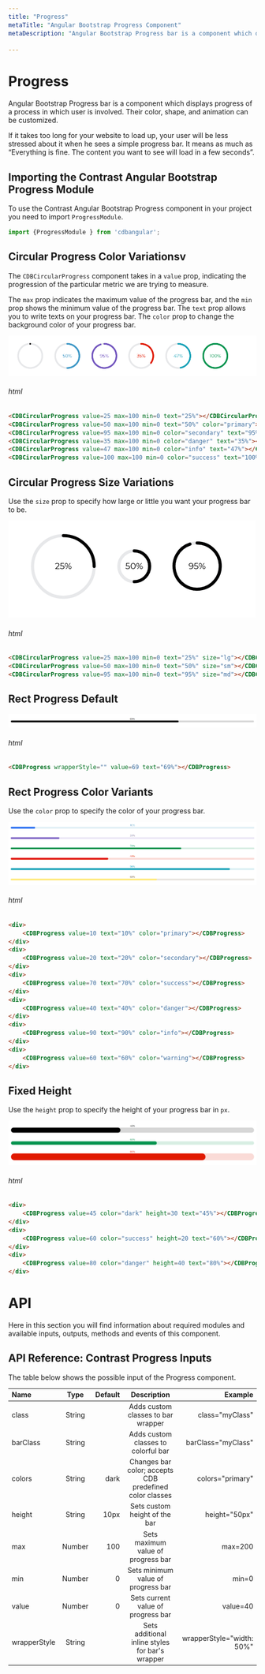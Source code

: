 ```yaml
---
title: "Progress"
metaTitle: "Angular Bootstrap Progress Component"
metaDescription: "Angular Bootstrap Progress bar is a component which displays  progress of a process in which user is involved"

---
```


# Progress

Angular Bootstrap Progress bar is a component which displays  progress of a process in which user is involved. Their color, shape, and animation can be customized.

If it takes too long for your website to load up, your user will be less stressed about it when he sees a simple progress bar. It means as much as “Everything is fine. The content you want to see will load in a few seconds”.


## Importing the Contrast Angular Bootstrap Progress Module

To use the Contrast Angular Bootstrap Progress component in your project you need to import `ProgressModule`.

```typescript
import {ProgressModule } from 'cdbangular';
```

## Circular Progress Color Variationsv

The `CDBCircularProgress` component takes in a `value` prop, indicating the progression of the particular metric we are trying to measure.

The `max` prop indicates the maximum value of the progress bar, and the `min` prop shows the minimum value of the progress bar. The `text` prop allows you to write texts on your progress bar. The `color` prop to change the background color of your progress bar.

![Angular Bootstrap Progress Circular Bar](./images/progress1.png)

###### html
```html
<CDBCircularProgress value=25 max=100 min=0 text="25%"></CDBCircularProgress>
<CDBCircularProgress value=50 max=100 min=0 text="50%" color="primary"></CDBCircularProgress>
<CDBCircularProgress value=95 max=100 min=0 color="secondary" text="95%"></CDBCircularProgress>
<CDBCircularProgress value=35 max=100 min=0 color="danger" text="35%"></CDBCircularProgress>
<CDBCircularProgress value=47 max=100 min=0 color="info" text="47%"></CDBCircularProgress>
<CDBCircularProgress value=100 max=100 min=0 color="success" text="100%"></CDBCircularProgress>
```

## Circular Progress Size Variations

Use the `size` prop to specify how large or little you want your progress bar to be.

![Angular Bootstrap Circular Progress Bar](./images/progress2.png)

###### html
```html
<CDBCircularProgress value=25 max=100 min=0 text="25%" size="lg"></CDBCircularProgress>
<CDBCircularProgress value=50 max=100 min=0 text="50%" size="sm"></CDBCircularProgress>
<CDBCircularProgress value=95 max=100 min=0 text="95%" size="md"></CDBCircularProgress>
```

## Rect Progress Default

![Angular Bootstrap Progress Bar Rect Progress Default](./images/progress3.png)

###### html
```html
<CDBProgress wrapperStyle="" value=69 text="69%"></CDBProgress>
```

## Rect Progress Color Variants

Use the `color` prop to specify the color of your progress bar.

![Angular Bootstrap Progress Bar Rect Progress Default](./images/progress4.png)

###### html
```html
<div>
    <CDBProgress value=10 text="10%" color="primary"></CDBProgress>
</div>
<div>
    <CDBProgress value=20 text="20%" color="secondary"></CDBProgress>
</div>
<div>
    <CDBProgress value=70 text="70%" color="success"></CDBProgress>
</div>
<div>
    <CDBProgress value=40 text="40%" color="danger"></CDBProgress>
</div>
<div>
    <CDBProgress value=90 text="90%" color="info"></CDBProgress>
</div>
<div>
    <CDBProgress value=60 text="60%" color="warning"></CDBProgress>
</div>
```

## Fixed Height

Use the `height` prop to specify the height of your progress bar in `px`.

![Angular Bootstrap Progress Bar](./images/progress5.png)

###### html
```html
<div>
    <CDBProgress value=45 color="dark" height=30 text="45%"></CDBProgress>
</div>
<div>
    <CDBProgress value=60 color="success" height=20 text="60%"></CDBProgress>
</div>
<div>
    <CDBProgress value=80 color="danger" height=40 text="80%"></CDBProgress>
</div>
```

# API

Here in this section you will find information about required modules and available inputs, outputs, methods and events of this component.



## API Reference: Contrast Progress Inputs

The table below shows the possible input of the Progress component.

| Name            | Type        | Default      |   Description| Example      |
| :------------- | :----------: | -----------: | :----------: | -----------: |
| class      | String       |              |Adds custom classes to bar wrapper	      |     class="myClass" |
| barClass   | String       |              | Adds custom classes to colorful bar	      |     barClass="myClass" |
| colors         | String       | dark         | Changes bar color; accepts CDB predefined color classes |     colors="primary" |
| height         | String       | 10px         |  	Sets custom height of the bar |     height="50px" |
| max            | Number       | 100          |  Sets maximum value of progress bar |     max=200 |
| min            | Number       | 0            |  Sets minimum value of progress bar |     min=0 |
| value          | Number       | 0            |  	Sets current value of progress bar |     value=40 |
| wrapperStyle   | String       |            |  Sets additional inline styles for bar's wrapper |     wrapperStyle="width: 50%" |
